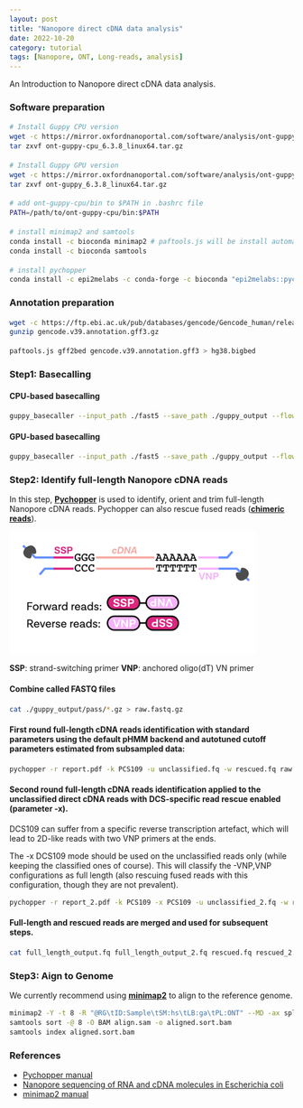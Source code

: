 ```yaml
---
layout: post
title: "Nanopore direct cDNA data analysis"
date: 2022-10-20
category: tutorial
tags: [Nanopore, ONT, Long-reads, analysis]
---
```


An Introduction to Nanopore direct cDNA data analysis.

<!--more-->

### Software preparation

```bash
# Install Guppy CPU version
wget -c https://mirror.oxfordnanoportal.com/software/analysis/ont-guppy-cpu_6.3.8_linux64.tar.gz
tar zxvf ont-guppy-cpu_6.3.8_linux64.tar.gz

# Install Guppy GPU version
wget -c https://mirror.oxfordnanoportal.com/software/analysis/ont-guppy_6.3.8_linux64.tar.gz
tar zxvf ont-guppy_6.3.8_linux64.tar.gz

# add ont-guppy-cpu/bin to $PATH in .bashrc file
PATH=/path/to/ont-guppy-cpu/bin:$PATH

# install minimap2 and samtools
conda install -c bioconda minimap2 # paftools.js will be install automatically.
conda install -c bioconda samtools

# install pychopper
conda install -c epi2melabs -c conda-forge -c bioconda "epi2melabs::pychopper" # nhmmscan will be install automatically.
```

### Annotation preparation
```bash
wget -c https://ftp.ebi.ac.uk/pub/databases/gencode/Gencode_human/release_39/gencode.v39.annotation.gff3.gz
gunzip gencode.v39.annotation.gff3.gz

paftools.js gff2bed gencode.v39.annotation.gff3 > hg38.bigbed
```

### Step1: Basecalling

#### CPU-based basecalling
```bash
guppy_basecaller --input_path ./fast5 --save_path ./guppy_output --flowcell FLO-MIN106 --kit SQK-RNA002 --calib_detect --num_callers 16 --cpu_threads_per_caller 8 --compress_fastq --trim_strategy none
```
#### GPU-based basecalling
```bash
guppy_basecaller --input_path ./fast5 --save_path ./guppy_output --flowcell FLO-MIN106 --kit SQK-RNA002 --calib_detect --num_callers 16 ----gpu_runners_per_device 80 -x "cuda:all" --compress_fastq --trim_strategy none
```

### Step2: Identify full-length Nanopore cDNA reads
In this step, [__Pychopper__](https://github.com/epi2me-labs/pychopper) is used to identify, orient and trim full-length Nanopore cDNA reads. Pychopper can also rescue fused reads ([__chimeric reads__](https://yulijia.net/en/bioinformatics/2015/12/21/Linear-Chimeric-Supplementary-Primary-and-Secondary-Alignments.html)).

![center](/figures/2022-10-20-ONT-direct-cDNA-Data-Analysis/SSP_VNP.png) 

__SSP__: strand-switching primer
__VNP__: anchored oligo(dT) VN primer

#### Combine called FASTQ files
```bash
cat ./guppy_output/pass/*.gz > raw.fastq.gz
```

#### First round full-length cDNA reads identification with standard parameters using the default pHMM backend and autotuned cutoff parameters estimated from subsampled data:
```bash
pychopper -r report.pdf -k PCS109 -u unclassified.fq -w rescued.fq raw.fastq.gz full_length_output.fq
```
#### Second round full-length cDNA reads identification applied to the unclassified direct cDNA reads with DCS-specific read rescue enabled (parameter -x).

DCS109 can suffer from a specific reverse transcription artefact, which will lead to 2D-like reads with two VNP primers at the ends.

The -x DCS109 mode should be used on the unclassified reads only (while keeping the classified ones of course). This will classify the -VNP,VNP configurations as full length (also rescuing fused reads with this configuration, though they are not prevalent).

```bash
pychopper -r report_2.pdf -k PCS109 -x PCS109 -u unclassified_2.fq -w rescued_2.fq unclassified.fq full_length_output_2.fq
```
#### Full-length and rescued reads are merged and used for subsequent steps.
```bash
cat full_length_output.fq full_length_output_2.fq rescued.fq rescued_2.fq > full_length_cdna.fastq
```

### Step3: Aign to Genome
We currently recommend using [__minimap2__](https://github.com/lh3/minimap2) to align to the reference genome.

```bash
minimap2 -Y -t 8 -R "@RG\tID:Sample\tSM:hs\tLB:ga\tPL:ONT" --MD -ax splice -uf -k14 --junc-bed hg38.bigbed hg38.fasta full_length_cdna.fastq > aligned.sam
samtools sort -@ 8 -O BAM align.sam -o aligned.sort.bam
samtools index aligned.sort.bam
```

### References
* [Pychopper manual](https://github.com/epi2me-labs/pychopper)
* [Nanopore sequencing of RNA and cDNA molecules in Escherichia coli](https://rnajournal.cshlp.org/content/28/3/400.full)
* [minimap2 manual](https://lh3.github.io/minimap2/minimap2.html)
